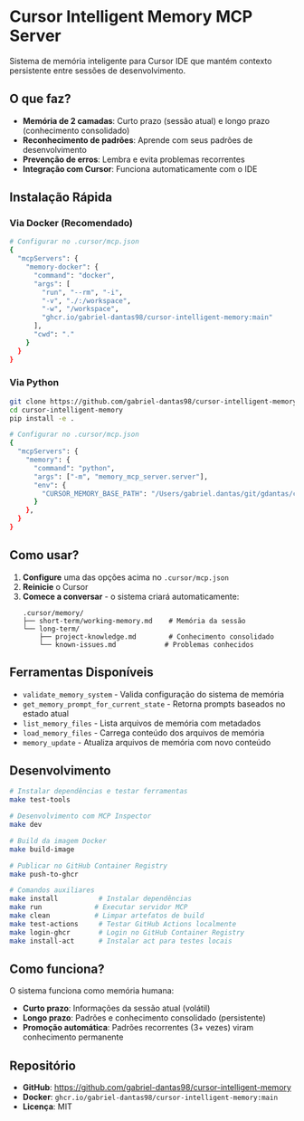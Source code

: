 # Cursor Intelligent Memory MCP Server

Sistema de memória inteligente para Cursor IDE que mantém contexto persistente entre sessões de desenvolvimento.

## O que faz?

- **Memória de 2 camadas**: Curto prazo (sessão atual) e longo prazo (conhecimento consolidado)
- **Reconhecimento de padrões**: Aprende com seus padrões de desenvolvimento
- **Prevenção de erros**: Lembra e evita problemas recorrentes
- **Integração com Cursor**: Funciona automaticamente com o IDE

## Instalação Rápida

### Via Docker (Recomendado)
```bash
# Configurar no .cursor/mcp.json
{
  "mcpServers": {
    "memory-docker": {
      "command": "docker",
      "args": [
        "run", "--rm", "-i",
        "-v", "./:/workspace",
        "-w", "/workspace",
        "ghcr.io/gabriel-dantas98/cursor-intelligent-memory:main"
      ],
      "cwd": "."
    }
  }
}
```

### Via Python
```bash
git clone https://github.com/gabriel-dantas98/cursor-intelligent-memory.git
cd cursor-intelligent-memory
pip install -e .

# Configurar no .cursor/mcp.json
{
  "mcpServers": {
    "memory": {
      "command": "python",
      "args": ["-m", "memory_mcp_server.server"],
      "env": {
        "CURSOR_MEMORY_BASE_PATH": "/Users/gabriel.dantas/git/gdantas/cursor-intelligent-memory"
      }
    },
  }
}
```

## Como usar?

1. **Configure** uma das opções acima no `.cursor/mcp.json`
2. **Reinicie** o Cursor
3. **Comece a conversar** - o sistema criará automaticamente:
   ```
   .cursor/memory/
   ├── short-term/working-memory.md    # Memória da sessão
   └── long-term/
       ├── project-knowledge.md        # Conhecimento consolidado
       └── known-issues.md            # Problemas conhecidos
   ```

## Ferramentas Disponíveis

- `validate_memory_system` - Valida configuração do sistema de memória
- `get_memory_prompt_for_current_state` - Retorna prompts baseados no estado atual
- `list_memory_files` - Lista arquivos de memória com metadados
- `load_memory_files` - Carrega conteúdo dos arquivos de memória
- `memory_update` - Atualiza arquivos de memória com novo conteúdo

## Desenvolvimento

```bash
# Instalar dependências e testar ferramentas
make test-tools

# Desenvolvimento com MCP Inspector
make dev

# Build da imagem Docker
make build-image

# Publicar no GitHub Container Registry  
make push-to-ghcr

# Comandos auxiliares
make install          # Instalar dependências
make run             # Executar servidor MCP
make clean           # Limpar artefatos de build
make test-actions     # Testar GitHub Actions localmente
make login-ghcr       # Login no GitHub Container Registry
make install-act      # Instalar act para testes locais
```

## Como funciona?

O sistema funciona como memória humana:
- **Curto prazo**: Informações da sessão atual (volátil)
- **Longo prazo**: Padrões e conhecimento consolidado (persistente)
- **Promoção automática**: Padrões recorrentes (3+ vezes) viram conhecimento permanente

## Repositório

- **GitHub**: https://github.com/gabriel-dantas98/cursor-intelligent-memory
- **Docker**: `ghcr.io/gabriel-dantas98/cursor-intelligent-memory:main`
- **Licença**: MIT
